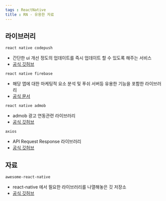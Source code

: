 ```yaml
---
tags : ReactNative
title : RN - 유용한 자료
---
```


## 라이브러리
`react native codepush`             
- 간단한 ui 개선 정도의 업데이트를 즉시 업데이트 할 수 있도록 해주는 서비스
- [공식 깃허브](https://github.com/microsoft/react-native-code-push)    


`react native firebase`               
- 해당 앱에 대한 마케팅적 요소 분석 및 푸쉬 서버등 유용한 기능을 포함한 라이브러리
- [공식 문서](https://rnfirebase.io/docs/v5.x.x/getting-started)


`react native admob`             
- admob 광고 연동관련 라이브러리
- [공식 깃허브](https://github.com/sbugert/react-native-admob)

`axios`
- API Request Response 라이브러리
- [공식 깃허브](https://github.com/axios/axios)


## 자료
`awesome-react-native`
- react-native 에서 필요한 라이브러리를 나열해놓은 깃 저장소
- [공식 깃허브](https://github.com/jondot/awesome-react-native)